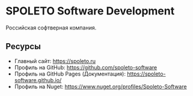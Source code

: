 #  SPOLETO Software Development

Российская софтверная компания.

## Ресурсы

 - Главный сайт: https://spoleto.ru
 - Профиль на GitHub: https://github.com/spoleto-software
 - Профиль на GitHub Pages (Документация): https://spoleto-software.github.io/
 - Профиль на Nuget: https://www.nuget.org/profiles/Spoleto-Software
